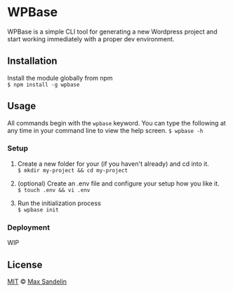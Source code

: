 # WPBase
WPBase is a simple CLI tool for generating a new Wordpress project and start working immediately with a proper dev environment.

## Installation

Install the module globally from npm  
`$ npm install -g wpbase`

## Usage
All commands begin with the `wpbase` keyword. You can type the following at any time in your command line to view the help screen.
`$ wpbase -h`

### Setup

1. Create a new folder for your (if you haven't already) and cd into it.  
`$ mkdir my-project && cd my-project`

2. (optional) Create an .env file and configure your setup how you like it.  
`$ touch .env && vi .env`

3. Run the initialization process  
`$ wpbase init`

### Deployment
WIP

## License
[MIT](LICENSE) © [Max Sandelin](https://github.com/themaxsandelin)
